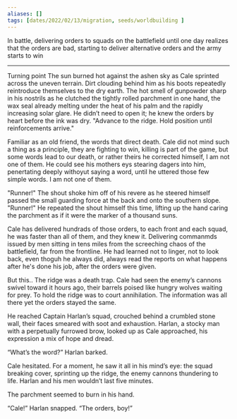 ```yaml
---
aliases: []
tags: [dates/2022/02/13/migration, seeds/worldbuilding ]
---
```

 
In battle, delivering orders to squads on the battlefield until one day realizes that the orders are bad, starting to deliver alternative orders and the army starts to win

---

Turning point
The sun burned hot against the ashen sky as Cale sprinted across the uneven terrain. Dirt clouding behind him as his boots repeatedly reintroduce themselves to the dry earth. The hot smell of gunpowder sharp in his nostrils as he clutched the tightly rolled parchment in one hand, the wax seal already melting under the heat of his palm and the rapidly increasing solar glare. He didn’t need to open it; he knew the orders by heart before the ink was dry. "Advance to the ridge. Hold position until reinforcements arrive." 

Familiar as an old friend, the words that direct death. Cale did not mind such a thing as a principle, they are fighting to win, killing is part of the game, but some words lead to our death, or rather theirs he corrected himself, I am not one of them. He could see his mothers eys stearing dagers into him, penertating deeply withoyut saying a word, until he uttered those few simple words. I am not one of them. 

"Runner!" The shout shoke him off of his revere as he steered himself passed the small guarding force at the back and onto the southern slope. "Runner!" He repeated the shout himself this time, lifting up the hand caring the parchment as if it were the marker of a thousand suns.

Cale has delivered hundrads of those orders, to each front and each squad, he was faster than all of them, and they knew it. Delivering commanmds issued by men sitting in tens miles from the screeching chaos of the battlefield, far from the frontline. He had learned not to linger, not to look back, even thoguh he always did, always read the reports on what happens after he's done his job, after the orders were given. 

But this.. The ridge was a death trap. Cale had seen the enemy’s cannons swivel toward it hours ago, their barrels poised like hungry wolves waiting for prey. To hold the ridge was to court annihilation. The information was all there yet the orders stayed the same.  

He reached Captain Harlan’s squad, crouched behind a crumbled stone wall, their faces smeared with soot and exhaustion. Harlan, a stocky man with a perpetually furrowed brow, looked up as Cale approached, his expression a mix of hope and dread.

“What’s the word?” Harlan barked.

Cale hesitated. For a moment, he saw it all in his mind’s eye: the squad breaking cover, sprinting up the ridge, the enemy cannons thundering to life. Harlan and his men wouldn’t last five minutes.

The parchment seemed to burn in his hand.

“Cale!” Harlan snapped. “The orders, boy!”
